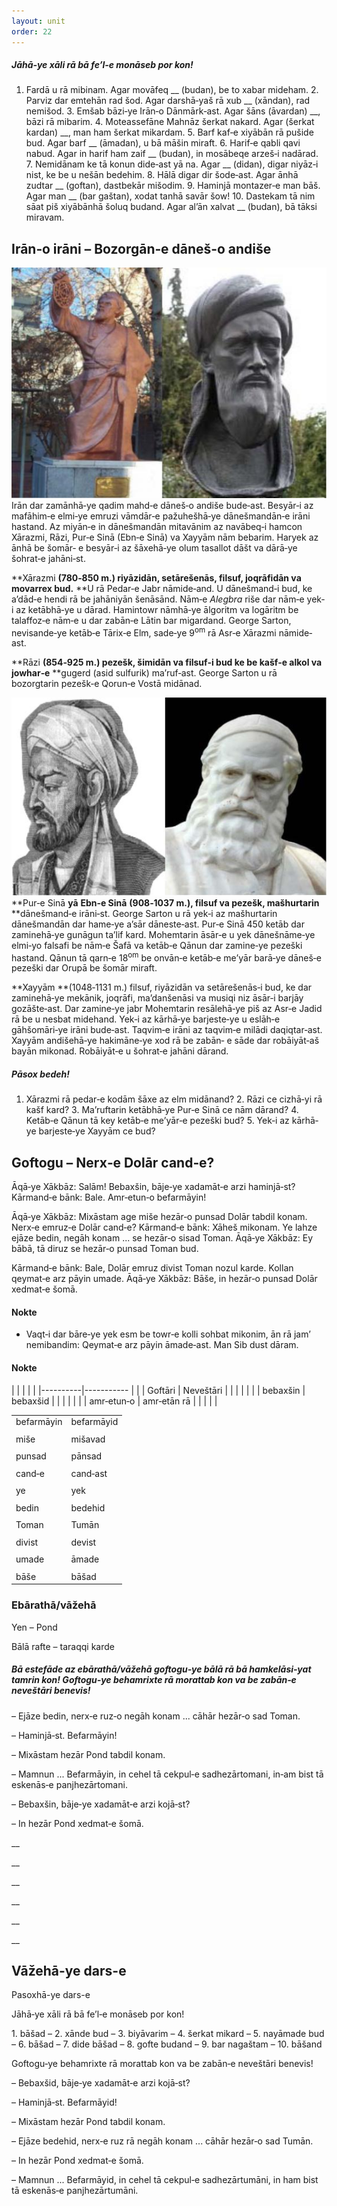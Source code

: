 ```yaml
---
layout: unit
order: 22 
---
```





##### Jāhā‐ye xāli rā bā fe’l‐e monāseb por kon!

1.  Fardā u rā mibinam. Agar movāfeq \_\_     (budan), be to xabar mideham. 2.  Parviz dar emtehān rad šod. Agar darshā‐yaš rā xub     \_\_ (xāndan), rad nemišod. 3.  Emšab bāzi‐ye Irān‐o Dānmārk‐ast. Agar šāns (āvardan)     \_\_, bāzi rā mibarim. 4.  Moteassefāne Mahnāz šerkat nakard. Agar (šerkat kardan)     \_\_, man ham šerkat mikardam. 5.  Barf kaf‐e xiyābān rā pušide bud. Agar barf     \_\_ (āmadan), u bā māšin miraft. 6.  Harif‐e qabli qavi nabud. Agar in harif ham zaif     \_\_ (budan), in mosābeqe arzeš‐i nadārad. 7.  Nemidānam ke tā konun dide‐ast yā na. Agar     \_\_ (didan), digar niyāz‐i nist, ke be u     nešān bedehim. 8.  Hālā digar dir šode‐ast. Agar ānhā zudtar     \_\_ (goftan), dastbekār mišodim. 9.  Haminjā montazer‐e man bāš. Agar man     \_\_ (bar gaštan), xodat tanhā     savār šow! 10. Dastekam tā nim sāat piš xiyābānhā šoluq budand. Agar al’ān xalvat     \_\_ (budan), bā tāksi miravam.

## Irān‐o irāni – Bozorgān‐e dāneš‐o andiše

![   Tasvir·e 16: Xārazmi | Rāzi](Pictures/100000000000021B0000018A10E364831612ECE0.jpg)Irān dar zamānhā‐ye qadim mahd‐e dāneš‐o andiše bude‐ast. Besyār‐i az mafāhim‐e elmi‐ye emruzi vāmdār‐e pažuhešhā‐ye dānešmandān‐e irāni hastand. Az miyān‐e in dānešmandān mitavānim az navābeq‐i hamcon Xārazmi, Rāzi, Pur‐e Sinā (Ebn‐e Sinā) va Xayyām nām bebarim. Haryek az ānhā be šomār‐ e besyār‐i az šāxehā‐ye olum tasallot dāšt va dārā‐ye šohrat‐e jahāni‐st.

**Xārazmi **(780‐850 m.) riyāzidān, setārešenās, filsuf, joqrāfidān va movarrex bud.** **U rā Pedar‐e Jabr nāmide‐and. U dānešmand‐i bud, ke a’dād‐e hendi rā be jahāniyān šenāsānd. Nām‐e *Alegbra* riše dar nām‐e yek‐i az ketābhā‐ye u dārad. Hamintowr nāmhā‐ye ālgoritm va logāritm be talaffoz‐e nām‐e u dar zabān‐e Lātin bar migardand. George Sarton, nevisande‐ye ketāb‐e Tārix‐e Elm, sade‐ye 9<sup>om</sup> rā Asr‐e Xārazmi nāmide‐ast.

**Rāzi **(854‐925 m.) pezešk, šimidān va filsuf‐i bud ke be kašf‐e alkol va jowhar‐e** **gugerd (asid sulfurik) ma’ruf‐ast. George Sarton u rā bozorgtarin pezešk‐e Qorun‐e Vostā midānad.

![   Tasvir·e 17: Pur-e Sinā | Xayyām](Pictures/1000000000000234000001622AEB943DC813F3A5.jpg)**Pur‐e Sinā **yā** **Ebn‐e Sinā** **(908‐1037 m.), filsuf va pezešk, mašhurtarin** **dānešmand‐e irāni‐st. George Sarton u rā yek‐i az mašhurtarin dānešmandān dar hame‐ye a’sār dāneste‐ast. Pur‐e Sinā 450 ketāb dar zaminehā‐ye gunāgun ta’lif kard. Mohemtarin āsār‐e u yek dānešnāme‐ye elmi‐yo falsafi be nām‐e Šafā va ketāb‐e Qānun dar zamine‐ye pezeški hastand. Qānun tā qarn‐e 18<sup>om</sup> be onvān‐e ketāb‐e me’yār barā‐ye dāneš‐e pezeški dar Orupā be šomār miraft.

**Xayyām **(1048‐1131 m.) filsuf, riyāzidān va setārešenās‐i bud, ke dar zaminehā‐ye mekānik, joqrāfi, ma’danšenāsi va musiqi niz āsār‐i barjāy gozāšte‐ast. Dar zamine‐ye jabr Mohemtarin resālehā‐ye piš az Asr‐e Jadid rā be u nesbat midehand. Yek‐i az kārhā‐ye barjeste‐ye u eslāh‐e gāhšomāri‐ye irāni bude‐ast. Taqvim‐e irāni az taqvim‐e milādi daqiqtar‐ast. Xayyām andišehā‐ye hakimāne‐ye xod rā be zabān‐ e sāde dar robāiyāt‐aš bayān mikonad. Robāiyāt‐e u šohrat‐e jahāni dārand.

##### Pāsox bedeh!

1.  Xārazmi rā pedar‐e kodām šāxe az elm midānand? 2.  Rāzi ce cizhā‐yi rā kašf kard? 3.  Ma’ruftarin ketābhā‐ye Pur‐e Sinā ce nām dārand? 4.  Ketāb‐e Qānun tā key ketāb‐e me’yār‐e pezeški bud? 5.  Yek‐i az kārhā‐ye barjeste‐ye Xayyām ce bud?

## Goftogu – Nerx‐e Dolār cand‐e?

Āqā‐ye Xākbāz: Salām! Bebaxšin, bāje‐ye xadamāt‐e arzi haminjā‐st? Kārmand‐e bānk: Bale. Amr‐etun‐o befarmāyin!

Āqā‐ye Xākbāz: Mixāstam age miše hezār‐o punsad Dolār tabdil konam. Nerx‐e emruz‐e Dolār cand‐e? Kārmand‐e bānk: Xāheš mikonam. Ye lahze ejāze bedin, negāh konam ... se hezār‐o sisad Toman. Āqā‐ye Xākbāz: Ey bābā, tā diruz se hezār‐o punsad Toman bud.

Kārmand‐e bānk: Bale, Dolār emruz divist Toman nozul karde. Kollan qeymat‐e arz pāyin umade. Āqā‐ye Xākbāz: Bāše, in hezār‐o punsad Dolār xedmat‐e šomā.

#### Nokte

  - Vaqt‐i dar bāre‐ye yek esm be towr‐e kolli sohbat mikonim, ān rā     jam’ nemibandim: Qeymat‐e arz pāyin āmade‐ast. Man Sib dust dāram.

#### Nokte

|  |            |             |
| 
|----------|----------- |
|  | Goftāri    | Neveštāri   |
|  |            |             |
|  | bebaxšin   | bebaxšid    |
|  |            |             |
|  | amr‐etun‐o | amr‐etān rā |
|  |            |             |

|            |            |
|----------|---------- |
| befarmāyin | befarmāyid |
|            |            |
| miše       | mišavad    |
|            |            |
| punsad     | pānsad     |
|            |            |
| cand‐e     | cand‐ast   |
|            |            |
| ye         | yek        |
|            |            |
| bedin      | bedehid    |
|            |            |
| Toman      | Tumān      |
|            |            |
| divist     | devist     |
|            |            |
| umade      | āmade      |
|            |            |
| bāše       | bāšad      |

### Ebārathā/vāžehā

Yen – Pond

Bālā rafte – taraqqi karde

##### Bā estefāde az ebārathā/vāžehā goftogu‐ye bālā rā bā hamkelāsi‐yat tamrin kon! Goftogu‐ye behamrixte rā morattab kon va be zabān‐e neveštāri benevis!

– Ejāze bedin, nerx‐e ruz‐o negāh konam ... cāhār hezār‐o sad Toman.

– Haminjā‐st. Befarmāyin!

– Mixāstam hezār Pond tabdil konam.

– Mamnun ... Befarmāyin, in cehel tā cekpul‐e sadhezārtomani, in‐am bist tā eskenās‐e panjhezārtomani.

– Bebaxšin, bāje‐ye xadamāt‐e arzi kojā‐st?

– In hezār Pond xedmat‐e šomā.

\_\_

\_\_

\_\_

\_\_

\_\_

\_\_

## Vāžehā-ye dars-e 

Pasoxhā-ye dars-e 

Jāhā‐ye xāli rā bā fe’l‐e monāseb por kon!

1\. bāšad – 2. xānde bud – 3. biyāvarim – 4. šerkat mikard – 5. nayāmade bud – 6. bāšad – 7. dide bāšad – 8. gofte budand – 9. bar nagaštam – 10. bāšand

Goftogu‐ye behamrixte rā morattab kon va be zabān‐e neveštāri benevis!

– Bebaxšid, bāje‐ye xadamāt‐e arzi kojā‐st?

– Haminjā‐st. Befarmāyid!

– Mixāstam hezār Pond tabdil konam.

– Ejāze bedehid, nerx‐e ruz rā negāh konam ... cāhār hezār‐o sad Tumān.

– In hezār Pond xedmat‐e šomā.

– Mamnun ... Befarmāyid, in cehel tā cekpul‐e sadhezārtumāni, in ham bist tā eskenās‐e panjhezārtumāni.

